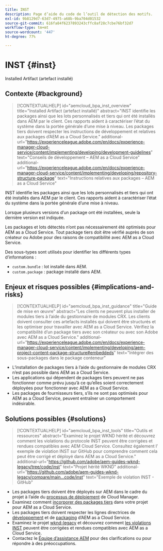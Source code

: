 ```yaml
---
title: INST
description: Page d’aide du code de l’outil de détection des motifs.
exl-id: 9b8129d7-63d7-4975-a68b-9ba704d01532
source-git-commit: 616fa84f6237893243cffc8af28c7cbe76bf32d7
workflow-type: tm+mt
source-wordcount: '447'
ht-degree: 77%

---
```


# INST {#inst}

Installed Artifact (artefact installé)

## Contexte {#background}

>[!CONTEXTUALHELP]
>id="aemcloud_bpa_inst_overview"
>title="Installed Artifact (artefact installé)"
>abstract="INST identifie les packages ainsi que les lots personnalisés et tiers qui ont été installés dans AEM par le client. Ces rapports aident à caractériser l’état du système dans la portée générale d’une mise à niveau. Les packages tiers doivent respecter les instructions de développement et relatives aux packages d’AEM as a Cloud Service."
>additional-url="https://experienceleague.adobe.com/en/docs/experience-manager-cloud-service/content/implementing/developing/development-guidelines" text="Conseils de développement – AEM as a Cloud Service"
>additional-url="https://experienceleague.adobe.com/en/docs/experience-manager-cloud-service/content/implementing/developing/repository-structure-package" text="Instructions relatives aux packages – AEM as a Cloud Service"

INST identifie les packages ainsi que les lots personnalisés et tiers qui ont été installés dans AEM par le client. Ces rapports aident à caractériser l’état du système dans la portée générale d’une mise à niveau.

Lorsque plusieurs versions d’un package ont été installées, seule la dernière version est indiquée.

Les packages et lots détectés n’ont pas nécessairement été optimisés pour AEM as a Cloud Service. Tout package tiers doit être vérifié auprès de son créateur ou Adobe pour des raisons de compatibilité avec AEM as a Cloud Service.

Des sous-types sont utilisés pour identifier les différents types d’informations :

* `custom.bundle` : lot installé dans AEM.
* `custom.package` : package installé dans AEM.

## Enjeux et risques possibles {#implications-and-risks}

>[!CONTEXTUALHELP]
>id="aemcloud_bpa_inst_guidance"
>title="Guide de mise en œuvre"
>abstract="Les clients ne peuvent plus installer de modules tiers à l’aide du gestionnaire de modules CRX. Les clients doivent consulter ces artefacts installés qui doivent être structurés et les optimiser pour travailler avec AEM as a Cloud Service. Vérifiez la compatibilité d’un package tiers avec son créateur ou avec son Adobe avec AEM as a Cloud Service."
>additional-url="https://experienceleague.adobe.com/en/docs/experience-manager-cloud-service/content/implementing/developing/aem-project-content-package-structure#embeddeds" text="Intégrer des sous-packages dans le package conteneur"


* L’installation de packages tiers à l’aide du gestionnaire de modules CRX n’est pas possible dans AEM as a Cloud Service.
* Les applications qui dépendent de packages tiers peuvent ne pas fonctionner comme prévu jusqu’à ce qu’elles soient correctement déployées pour fonctionner avec AEM as a Cloud Service.
* Les packages de fournisseurs tiers, s’ils ne sont pas optimisés pour AEM as a Cloud Service, peuvent entraîner un comportement indésirable.

## Solutions possibles {#solutions}

>[!CONTEXTUALHELP]
>id="aemcloud_bpa_inst_tools"
>title="Outils et ressources"
>abstract="Examinez le projet WKND hérité et découvrez comment les violations du protocole INST peuvent être corrigées et rendues compatibles avec AEM Cloud Service. Consultez également l’ exemple de violation INST sur GitHub pour comprendre comment cela peut être corrigé et déployé dans AEM as a Cloud Service."
>additional-url="https://github.com/adobe/aem-guides-wknd-legacy/tree/code/inst" text="Projet hérité WKND"
>additional-url="https://github.com/adobe/aem-guides-wknd-legacy/compare/main...code/inst" text="Exemple de violation INST - GitHub"

* Les packages tiers doivent être déployés sur AEM dans le cadre du projet à l’aide du [processus de déploiement](https://experienceleague.adobe.com/en/docs/experience-manager-cloud-service/content/implementing/using-cloud-manager/deploy-code#deployment-process) de Cloud Manager.
* Examinez comment [incorporer des packages tiers](https://experienceleague.adobe.com/en/docs/experience-manager-cloud-service/content/implementing/developing/aem-project-content-package-structure#embedding-3rd-party-packages) dans votre projet pour AEM as a Cloud Service.
* Les packages tiers doivent respecter les lignes directrices de [développement](https://experienceleague.adobe.com/en/docs/experience-manager-cloud-service/content/implementing/developing/development-guidelines) et de [packaging](https://experienceleague.adobe.com/en/docs/experience-manager-cloud-service/content/implementing/developing/repository-structure-package) d’AEM as a Cloud Service.
* Examinez le projet [wknd-legacy](https://github.com/adobe/aem-guides-wknd-legacy/tree/code/inst) et découvrez comment [les violations INST](https://github.com/adobe/aem-guides-wknd-legacy/compare/main...code/inst) peuvent être corrigées et rendues compatibles avec AEM as a Cloud Service.
* Contactez le [Équipe d’assistance AEM](https://helpx.adobe.com/fr/enterprise/using/support-for-experience-cloud.html) pour des clarifications ou pour répondre à des préoccupations.
